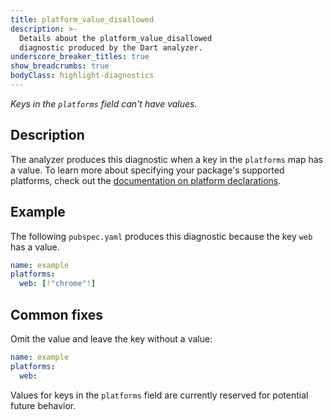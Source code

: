 ```yaml
---
title: platform_value_disallowed
description: >-
  Details about the platform_value_disallowed
  diagnostic produced by the Dart analyzer.
underscore_breaker_titles: true
show_breadcrumbs: true
bodyClass: highlight-diagnostics
---
```


_Keys in the `platforms` field can't have values._

## Description

The analyzer produces this diagnostic when a key in the `platforms` map
has a value.
To learn more about specifying your package's supported platforms,
check out the [documentation on platform declarations](https://dart.dev/tools/pub/pubspec#platforms).

## Example

The following `pubspec.yaml` produces this diagnostic because the key
`web` has a value.

```yaml
name: example
platforms:
  web: [!"chrome"!]
```

## Common fixes

Omit the value and leave the key without a value:

```yaml
name: example
platforms:
  web:
```

Values for keys in the `platforms` field are currently reserved for
potential future behavior.
